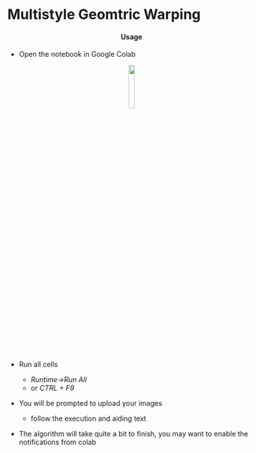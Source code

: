 # Multistyle Geomtric Warping

#### <div align="center">Usage</div>

- Open the notebook in Google Colab
<div align="center">
    <a href="https://colab.research.google.com/github/RazvanRotaru/MultiStyleGeometricWarping/blob/main/MultiStyleGeometricWarping.ipynb">
        <img src="https://github.com/ultralytics/yolov5/releases/download/v1.0/logo-colab-small.png" width="15%"/>
    </a>
</div>

- Run all cells
	- _Runtime->Run All_
	- or _CTRL + F9_

- You will be prompted to upload your images
	- follow the execution and aiding text


- The algorithm will take quite a bit to finish, you may want to enable the notifications from colab
